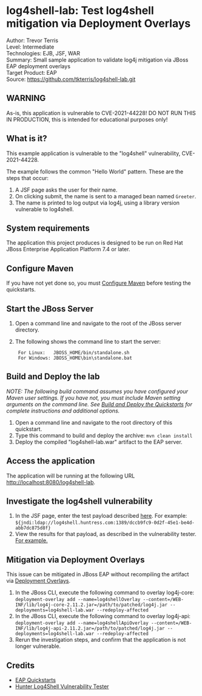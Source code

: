 log4shell-lab: Test log4shell mitigation via Deployment Overlays
=================================================
Author: Trevor Terris  
Level: Intermediate  
Technologies: EJB, JSF, WAR  
Summary: Small sample application to validate log4j mitigation via JBoss EAP deployment overlays  
Target Product: EAP  
Source: <https://github.com/tkterris/log4shell-lab.git>  

WARNING
-----------

As-is, this application is vulnerable to CVE-2021-44228! DO NOT RUN THIS IN PRODUCTION, this is intended for
educational purposes only!

What is it?
-----------

This example application is vulnerable to the "log4shell" vulnerability, CVE-2021-44228.

The example follows the common "Hello World" pattern. These are the steps that occur:

1. A JSF page asks the user for their name.
1. On clicking submit, the name is sent to a managed bean named `Greeter`.
1. The name is printed to log output via log4j, using a library version vulnerable to log4shell.

System requirements
-------------------

The application this project produces is designed to be run on Red Hat JBoss Enterprise Application Platform 7.4 or later. 


Configure Maven 
-------------

If you have not yet done so, you must [Configure Maven](../README.md#configure-maven) before testing the quickstarts.


Start the JBoss Server
-------------------------

1. Open a command line and navigate to the root of the JBoss server directory.
2. The following shows the command line to start the server:

        For Linux:   JBOSS_HOME/bin/standalone.sh
        For Windows: JBOSS_HOME\bin\standalone.bat


Build and Deploy the lab
-------------------------

_NOTE: The following build command assumes you have configured your Maven user settings. If you have not, you must include Maven setting arguments on the command line. See [Build and Deploy the Quickstarts](../README.md#build-and-deploy-the-quickstarts) for complete instructions and additional options._

1. Open a command line and navigate to the root directory of this quickstart.
1. Type this command to build and deploy the archive: `mvn clean install`
1. Deploy the compiled "log4shell-lab.war" artifact to the EAP server.
 

Access the application 
---------------------

The application will be running at the following URL <http://localhost:8080/log4shell-lab>.


Investigate the log4shell vulnerability
----------------------------

1. In the JSF page, enter the test payload described [here](https://log4shell.huntress.com/). For example: `${jndi:ldap://log4shell.huntress.com:1389/dccb9fc9-0d2f-45e1-be4d-abb7dc875d8f}`
1. View the results for that payload, as described in the vulnerability tester. [For example.](https://log4shell.huntress.com/view/dccb9fc9-0d2f-45e1-be4d-abb7dc875d8f)

Mitigation via Deployment Overlays
----------------------------

This issue can be mitigated in JBoss EAP without recompiling the artifact via [Deployment Overlays](https://access.redhat.com/solutions/383393).

1. In the JBoss CLI, execute the following command to overlay log4j-core: `deployment-overlay add --name=log4shellOverlay --content=/WEB-INF/lib/log4j-core-2.11.2.jar=/path/to/patched/log4j.jar --deployments=log4shell-lab.war --redeploy-affected`
1. In the JBoss CLI, execute the following command to overlay log4j-api: `deployment-overlay add --name=log4shellApiOverlay --content=/WEB-INF/lib/log4j-api-2.11.2.jar=/path/to/patched/log4j.jar --deployments=log4shell-lab.war --redeploy-affected`
1. Rerun the investigation steps, and confirm that the application is not longer vulnerable.

Credits
----------------------------

- [EAP Quickstarts](https://github.com/jboss-developer/jboss-eap-quickstarts/)
- [Hunter Log4Shell Vulnerability Tester](https://log4shell.huntress.com/)

